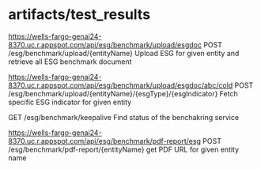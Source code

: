 ﻿

# artifacts/test_results

https://wells-fargo-genai24-8370.uc.r.appspot.com/api/esg/benchmark/upload/esgdoc
POST
/esg/benchmark/upload/{entityName}
Upload ESG for given entity and retrieve all ESG benchmark document


https://wells-fargo-genai24-8370.uc.r.appspot.com/api/esg/benchmark/upload/esgdoc/abc/cold
POST
/esg/benchmark/upload/{entityName}/{esgType}/{esgIndicator}
Fetch specific ESG indicator for given entity

GET
/esg/benchmark/keepalive
Find status of the benchakring service

https://wells-fargo-genai24-8370.uc.r.appspot.com/api/esg/benchmark/pdf-report/esg
POST
/esg/benchmark/pdf-report/{entityName}
get PDF URL for given entity name

